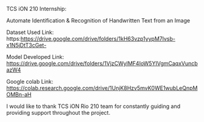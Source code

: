
TCS iON 210 Internship:

Automate Identification & Recognition of Handwritten Text from an Image

Dataset Used Link: https:https://drive.google.com/drive/folders/1kH63vzp1yypM7lvsb-x1N5jDtT3cGet-

Model Developed Link: https://drive.google.com/drive/folders/1VjzCWylMF4IoW5YIVgmCaqxVuncbazW4

Google colab Link: https://colab.research.google.com/drive/1UnjK8Hzv5mvK0WE1wubLeQnpMOMBn-aH

I would like to thank TCS iON Rio 210 team for constantly guiding and providing support throughout the project.
